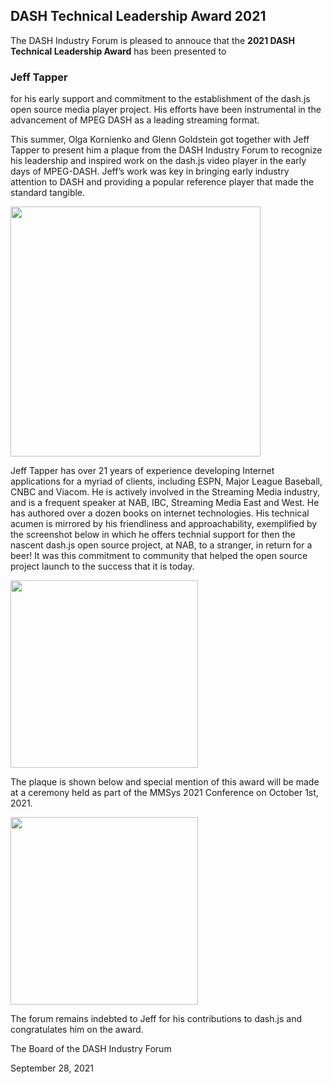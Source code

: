 ## DASH Technical Leadership Award 2021

The DASH Industry Forum is pleased to annouce that the **2021 DASH Technical Leadership Award**  has been presented to

### Jeff Tapper

for his early support and commitment to the establishment of the dash.js open source media player project. His efforts have been instrumental in the advancement of MPEG DASH as a leading streaming format. 

This summer, Olga Kornienko and Glenn Goldstein got together with Jeff Tapper to present him a plaque from the DASH Industry Forum to recognize his leadership and inspired work on the dash.js video player in the early days of MPEG-DASH. Jeff’s work was key in bringing early industry attention to DASH and providing a popular reference player that made the standard tangible.

<img src="https://dashif.org/img/jeff-award.png" height=400>

Jeff Tapper has over 21 years of experience developing Internet applications for a myriad of clients, including ESPN, Major League Baseball, CNBC and Viacom. He is actively involved in the Streaming Media industry, and is a frequent speaker at NAB, IBC, Streaming Media East and West. He has authored over a dozen books on internet technologies. His technical acumen is mirrored by his friendliness and approachability, exemplified by the screenshot below in which he offers technial support for then the nascent dash.js open source project, at NAB, to a stranger, in return for a beer! It was this commitment to community that helped the open source project launch to the success that it is today. 

<img src="https://dashif.org/img/jeff-screenshot.jpg" height=300>

The plaque is shown below and special mention of this award will be made at a ceremony held as part of the MMSys 2021 Conference on October 1st, 2021. 

<img src="https://dashif.org/img/jeff-plaque2.jpg" height=300>

The forum remains indebted to Jeff for his contributions to dash.js and congratulates him on the award. 

The Board of the DASH Industry Forum

September 28, 2021
